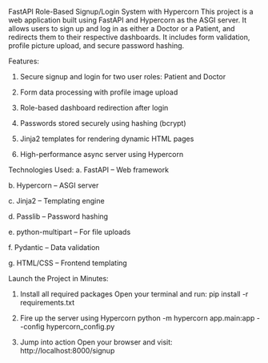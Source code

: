 FastAPI Role-Based Signup/Login System with Hypercorn
This project is a web application built using FastAPI and Hypercorn as the ASGI server. It allows users to sign up and log in as either a Doctor or a Patient, and redirects them to their respective dashboards. It includes form validation, profile picture upload, and secure password hashing.

Features:
1. Secure signup and login for two user roles: Patient and Doctor

2. Form data processing with profile image upload

3. Role-based dashboard redirection after login

4. Passwords stored securely using hashing (bcrypt)

5. Jinja2 templates for rendering dynamic HTML pages

6. High-performance async server using Hypercorn


Technologies Used:
a. FastAPI – Web framework

b. Hypercorn – ASGI server

c. Jinja2 – Templating engine

d. Passlib – Password hashing

e. python-multipart – For file uploads

f. Pydantic – Data validation

g. HTML/CSS – Frontend templating


Launch the Project in Minutes:
1. Install all required packages
Open your terminal and run:
pip install -r requirements.txt

2. Fire up the server using Hypercorn
python -m hypercorn app.main:app --config hypercorn_config.py

3. Jump into action
Open your browser and visit:
http://localhost:8000/signup

